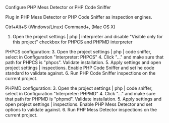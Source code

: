 Configure PHP Mess Detector or PHP Code Sniffer

Plug in PHP Mess Detector or PHP Code Sniffer as inspection engines.

Ctrl+Alt+S (Windows/Linux)
Command+, (Mac OS X)

1. Open the project settings | php | interpreter and disable "Visible only for this project" checkbox for  PHPCS and
 PHPMD interpreter

PHPCS configuration:
3. Open the project settings | php | code sniffer, select in Configuration "Interpreter: PHPCS"
4. Click "..." and make sure that path for PHPCS is "phpcs". Validate installation.
5. Apply settings and open project settings | inspections. Enable PHP Code Sniffer and set he code standard to validate against.
6. Run PHP Code Sniffer inspections on the current project.

PHPMD configuration:
3. Open the project settings | php | code sniffer, select in Configuration "Interpreter: PHPMD"
4. Click "..." and make sure that path for PHPMD is "phpmd". Validate installation.
5. Apply settings and open project settings | inspections. Enable PHP Mess Detector and set options to validate against.
6. Run PHP Mess Detector inspections on the current project.
